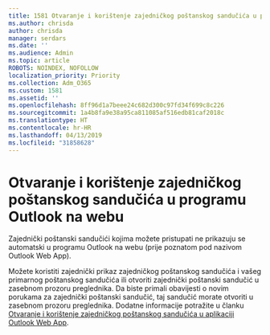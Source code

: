 ```yaml
---
title: 1581 Otvaranje i korištenje zajedničkog poštanskog sandučića u programu Outlook na webu
ms.author: chrisda
author: chrisda
manager: serdars
ms.date: ''
ms.audience: Admin
ms.topic: article
ROBOTS: NOINDEX, NOFOLLOW
localization_priority: Priority
ms.collection: Adm_O365
ms.custom: 1581
ms.assetid: ''
ms.openlocfilehash: 8ff96d1a7beee24c682d300c97fd34f699c8c226
ms.sourcegitcommit: 1a4b8fa9e38a95ca811085af516edb81caf2018c
ms.translationtype: HT
ms.contentlocale: hr-HR
ms.lasthandoff: 04/13/2019
ms.locfileid: "31858628"
---
```

# <a name="open-and-use-a-shared-mailbox-in-outlook-on-the-web"></a>Otvaranje i korištenje zajedničkog poštanskog sandučića u programu Outlook na webu

Zajednički poštanski sandučići kojima možete pristupati ne prikazuju se automatski u programu Outlook na webu (prije poznatom pod nazivom Outlook Web App).

Možete koristiti zajednički prikaz zajedničkog poštanskog sandučića i vašeg primarnog poštanskog sandučića ili otvoriti zajednički poštanski sandučić u zasebnom prozoru preglednika. Da biste primali obavijesti o novim porukama za zajednički poštanski sandučić, taj sandučić morate otvoriti u zasebnom prozoru preglednika. Dodatne informacije potražite u članku [Otvaranje i korištenje zajedničkog poštanskog sandučića u aplikaciji Outlook Web App](https://support.office.com/article/BC127866-42BE-4DE7-92AE-1EF2F787FD5C).
